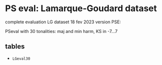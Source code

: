 # PS eval: Lamarque-Goudard dataset

complete evaluation LG dataset
18 fev 2023
version PSE:

PSeval with 30 tonalities: maj and min harm, KS in -7...7

## tables

- `LGeval30`
